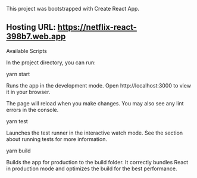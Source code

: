 This project was bootstrapped with Create React App.


Hosting URL: https://netflix-react-398b7.web.app
--------------------------------------------------
Available Scripts

In the project directory, you can run:

yarn start

Runs the app in the development mode.
Open http://localhost:3000 to view it in your browser.

The page will reload when you make changes.
You may also see any lint errors in the console.

yarn test

Launches the test runner in the interactive watch mode.
See the section about running tests for more information.

yarn build

Builds the app for production to the build folder.
It correctly bundles React in production mode and optimizes the build for the best performance.
